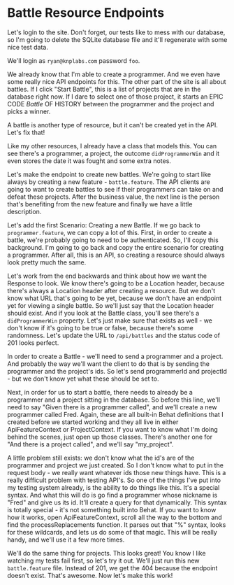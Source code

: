 Battle Resource Endpoints
=========================

Let's login to the site. Don't forget, our tests like to mess with our database,
so I'm going to delete the SQLite database file and it'll regenerate with
some nice test data.

We'll login as ``ryan@knplabs.com`` password ``foo``.

We already know that I'm able to create a programmer. And we even have some
really nice API endpoints for this. The other part of the site is all about
battles. If I click "Start Battle", this is a list of projects that are in
the database right now. If I dare to select one of those project, it starts 
an EPIC CODE *Battle* OF HISTORY between the programmer and the project 
and picks a winner.

A battle is another type of resource, but it can't be created yet in the
API. Let's fix that!

Like my other resources, I already have a class that models this. You can
see there's a programmer, a project, the outcome ``didProgrammerWin`` and
it even stores the date it was fought and some extra notes.

Let's make the endpoint to create new battles. We're going to start like always
by creating a new feature - ``battle.feature``. The API clients are going to want 
to create battles to see if their programmers can take on and defeat these projects. 
After the business value, the next line is the person that's benefiting from the new 
feature and finally we have a little description.

Let's add the first Scenario: Creating a new Battle. If we go back to ``programmer.feature``, 
we can copy a lot of this. First, in order to create a battle, we're probably going to need
to be authenticated. So, I'll copy this background. I'm going to go back and copy the entire
scenario for creating a programmer. After all, this is an API, so creating a resource should 
always look pretty much the same.

Let's work from the end backwards and think about how we want the Response
to look. We know there's going to be a Location header, because there's always
a Location header after creating a resource. But we don't know what URL that's
going to be yet, because we don't have an endpoint yet for viewing a single
battle. So we'll just say that the Location header should exist. And if you
look at the Battle class, you'll see there's a ``didProgrammerWin`` property.
Let's just make sure that exists as well - we don't know if it's going
to be true or false, because there's some randomness. Let's update the URL
to ``/api/battles`` and the status code of 201 looks perfect.

In order to create a Battle - we'll need to send a programmer and a project.
And probably the way we'll want the client to do that is by sending the programmer
and the project's ids. So let's send programmerId and projectId - but we don't
know yet what these should be set to.

Next, in order for us to start a battle, there needs to already be a programmer
and a project sitting in the database. So before this line, we'll need to
say "Given there is a programmer called", and we'll create a new programmer
called Fred. Again, these are all built-in Behat definitions that I created
before we started working and they all live in either ApiFeatureContext or
ProjectContext. If you want to know what I'm doing behind the scenes, just
open up those classes. There's another one for "And there is a project called",
and we'll say "my_project".

A little problem still exists: we don't know what the id's are of the programmer and
project we just created. So I don't know what to put in the request body - we really 
want whatever ids those new things have. This is a really difficult problem with testing 
API's. So one of the things I've put into my testing system already, is the ability to do 
things like this. It's a special syntax. And what this will do is go find a programmer 
whose nickname is "Fred" and give us its id. It'll create a query for that dynamically. 
This syntax is totally special - it's not something built into Behat. If you want to know
how it works, open ApiFeatureContext, scroll all the way to the bottom and find the 
processReplacements function. It parses out that "%" syntax, looks for these wildcards, 
and lets us do some of that magic. This will be really handy, and we'll use it a few more times.

We'll do the same thing for projects. This looks great! You know I like
watching my tests fail first, so let's try it out. We'll just run this
new ``battle.feature`` file. Instead of 201, we get the 404 because the
endpoint doesn't exist. That's awesome. Now let's make this work!
